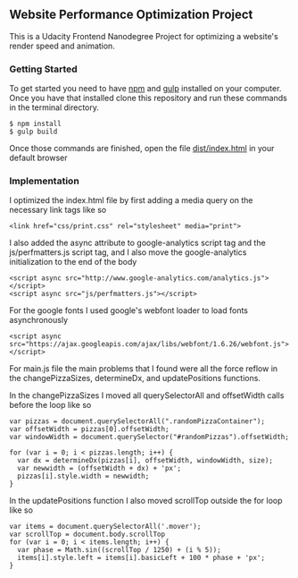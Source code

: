 ## Website Performance Optimization Project
This is a Udacity Frontend Nanodegree Project for optimizing a website's render speed and animation.

### Getting Started
To get started you need to have [npm](https://www.npmjs.com/) and [gulp](http://gulpjs.com/) installed on your computer. Once you have that installed clone this repository and run these commands in the terminal directory.

```
$ npm install
$ gulp build
```

Once those commands are finished, open the file [dist/index.html](./dist/index.html) in your default browser

### Implementation
I optimized the index.html file by first adding a media query on the necessary link tags like so

```
<link href="css/print.css" rel="stylesheet" media="print">
```

I also added the async attribute to google-analytics script tag and the js/perfmatters.js script tag, and I also move the google-analytics initialization to the end of the body

```
<script async src="http://www.google-analytics.com/analytics.js"></script>
<script async src="js/perfmatters.js"></script>
```

For the google fonts I used google's webfont loader to load fonts asynchronously

```
<script async src="https://ajax.googleapis.com/ajax/libs/webfont/1.6.26/webfont.js"></script>
```

For main.js file the main problems that I found were all the force reflow in the changePizzaSizes, determineDx, and updatePositions functions.

In the changePizzaSizes I moved all querySelectorAll and offsetWidth calls before the loop like so

```
var pizzas = document.querySelectorAll(".randomPizzaContainer");
var offsetWidth = pizzas[0].offsetWidth;
var windowWidth = document.querySelector("#randomPizzas").offsetWidth;

for (var i = 0; i < pizzas.length; i++) {
  var dx = determineDx(pizzas[i], offsetWidth, windowWidth, size);
  var newwidth = (offsetWidth + dx) + 'px';
  pizzas[i].style.width = newwidth;
}
```

In the updatePositions function I also moved scrollTop outside the for loop like so

```
var items = document.querySelectorAll('.mover');
var scrollTop = document.body.scrollTop
for (var i = 0; i < items.length; i++) {
  var phase = Math.sin((scrollTop / 1250) + (i % 5));
  items[i].style.left = items[i].basicLeft + 100 * phase + 'px';
}
```
